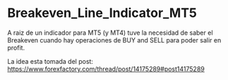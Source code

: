 # Breakeven_Line_Indicator_MT5
A raiz de un indicador para MT5 (y MT4) tuve la necesidad de saber el Breakeven cuando hay operaciones de BUY and SELL para poder salir en profit.

La idea esta tomada del post:
https://www.forexfactory.com/thread/post/14175289#post14175289
